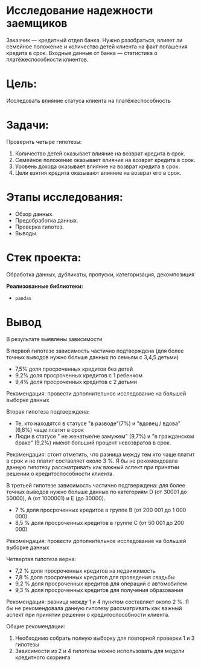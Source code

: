 #  Исследование надежности заемщиков
Заказчик — кредитный отдел банка. Нужно разобраться, влияет ли семейное положение и количество детей клиента на факт погашения кредита в срок. Входные данные от банка — статистика о платёжеспособности клиентов.
  
# Цель:
Исследовать влияние статуса клиента на платёжеспособность 

# Задачи:
Проверить четыре гипотезы:
1.  Количество детей оказывает влияние на возврат кредита в срок.
2.  Семейное положение оказывает влияние на возврат кредита в срок.
3.  Уровень дохода оказывает влияние на возврат кредита в срок.
4.  Цели взятия кредита оказывают влияние на возврат его в срок.

# Этапы исследования:
-  Обзор данных.
- Предобработка данных.
- Проверка гипотез.
- Выводы

# Стек проекта:
 Обработка данных, дубликаты, пропуски, категоризация, декомпозиция

  
**Реализованные  библиотеки:**

-   `pandas`

# Вывод
В результате выявлены зависимости 
        
В первой гипотезе зависимость частично подтверждена (для более точных выводов нужно больше данных по семьям с 3,4,5 детьми)
- 7,5% доля просроченных кредитов без детей
- 9,2% доля просроченных кредитов с 1 ребенком 
- 9,4% доля просроченных кредитов с 2 детьми 
 
Рекомендация: провести дополнительное исследование на большей выборке данных
 
Вторая гипотеза подтверждена:

- Те, кто находятся в статусе "в разводе"(7%) и "вдовец / вдова" (6,6%) чаще платят в срок
- Люди в статусе " не женатые/не замужем" (9,7%) и "в гражданском браке" (9,2%) имеют больший процент невозвратов в срок.

Рекомендация: стоит отметить, что разница между тем кто чаще платит в срок и не платит составляет около 3 %. Я бы не рекомендовала данную гипотезу рассматривать как важный аспект при принятии решении о кредитоспособности клиента.


В третьей гипотезе зависимость частично подтверждена: для более точных выводов нужно больше данных по категориям D (от 30001 до 50000), А (от 1000001) и E (до 30000).
- 7 % доля просроченных кредитов в группе В (от 200 001 до 1 000 000)
- 8,5 % доля просроченных кредитов в группе С (от 50 001 до  200 000)

Рекомендация: провести дополнительное исследование на большей выборке данных

Четвертая гипотеза верна:
- 7,2 % доля просроченных кредитов на недвижимость 
- 7,8 % доля просроченных кредитов для проведения свадьбы
- 9,2 % доля просроченных кредитов для операций с автомобилем
- 9,3 % доля просроченных кредитов для получения образования 

Рекомендация: разница между 1 и 4 пунктом составляет около 2 %.   Я бы не рекомендовала данную гипотезу рассматривать как важный аспект при принятии решении о кредитоспособности клиента. 

Общие рекомендации:
1.	Необходимо собрать полную выборку для повторной проверки 1 и 3 гипотезы 
2.	Зависимости из 2 и 4 гипотезы можно использовать для модели кредитного скоринга
